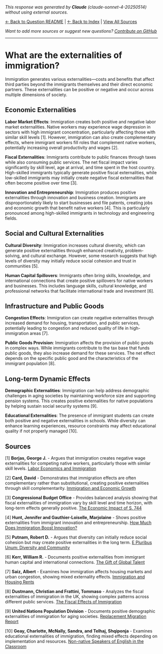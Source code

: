 <!-- 
Generated by: claude
Model: claude-sonnet-4-20250514
Prompt type: default
Tools enabled: False
Generated at: 2025-07-02T22:01:47.376956
-->

*This response was generated by **Claude** (claude-sonnet-4-20250514) without using external sources.*

[← Back to Question README](README.md) | [← Back to Index](../README.md) | [View All Sources](../allsources.md)

*Want to add more sources or suggest new questions? [Contribute on GitHub](https://github.com/justinwest/SuggestedSources)*

---

# What are the externalities of immigration?

Immigration generates various externalities—costs and benefits that affect third parties beyond the immigrants themselves and their direct economic partners. These externalities can be positive or negative and occur across multiple dimensions of society.

## Economic Externalities

**Labor Market Effects**: Immigration creates both positive and negative labor market externalities. Native workers may experience wage depression in sectors with high immigrant concentration, particularly affecting those with similar skill levels [1]. However, immigration can also create complementary effects, where immigrant workers fill roles that complement native workers, potentially increasing overall productivity and wages [2].

**Fiscal Externalities**: Immigrants contribute to public finances through taxes while also consuming public services. The net fiscal impact varies significantly by skill level, age at arrival, and time spent in the host country. High-skilled immigrants typically generate positive fiscal externalities, while low-skilled immigrants may initially create negative fiscal externalities that often become positive over time [3].

**Innovation and Entrepreneurship**: Immigration produces positive externalities through innovation and business creation. Immigrants are disproportionately likely to start businesses and file patents, creating jobs and economic growth that benefit native workers [4]. This is particularly pronounced among high-skilled immigrants in technology and engineering fields.

## Social and Cultural Externalities

**Cultural Diversity**: Immigration increases cultural diversity, which can generate positive externalities through enhanced creativity, problem-solving, and cultural exchange. However, some research suggests that high levels of diversity may initially reduce social cohesion and trust in communities [5].

**Human Capital Spillovers**: Immigrants often bring skills, knowledge, and international connections that create positive spillovers for native workers and businesses. This includes language skills, cultural knowledge, and professional networks that facilitate international trade and investment [6].

## Infrastructure and Public Goods

**Congestion Effects**: Immigration can create negative externalities through increased demand for housing, transportation, and public services, potentially leading to congestion and reduced quality of life in high-immigration areas [7].

**Public Goods Provision**: Immigration affects the provision of public goods in complex ways. While immigrants contribute to the tax base that funds public goods, they also increase demand for these services. The net effect depends on the specific public good and the characteristics of the immigrant population [8].

## Long-term Dynamic Effects

**Demographic Externalities**: Immigration can help address demographic challenges in aging societies by maintaining workforce size and supporting pension systems. This creates positive externalities for native populations by helping sustain social security systems [9].

**Educational Externalities**: The presence of immigrant students can create both positive and negative externalities in schools. While diversity can enhance learning experiences, resource constraints may affect educational quality if not properly managed [10].

## Sources

[1] **Borjas, George J.** - Argues that immigration creates negative wage externalities for competing native workers, particularly those with similar skill levels. [Labor Economics and Immigration](https://www.nber.org/papers/w14445)

[2] **Card, David** - Demonstrates that immigration effects are often complementary rather than substitutional, creating positive externalities through skill complementarity. [Immigration and Economic Growth](https://www.nber.org/papers/w11547)

[3] **Congressional Budget Office** - Provides balanced analysis showing that fiscal externalities of immigration vary by skill level and time horizon, with long-term effects generally positive. [The Economic Impact of S. 744](https://www.cbo.gov/publication/44346)

[4] **Hunt, Jennifer and Gauthier-Loiselle, Marjolaine** - Shows positive externalities from immigrant innovation and entrepreneurship. [How Much Does Immigration Boost Innovation?](https://www.nber.org/papers/w14312)

[5] **Putnam, Robert D.** - Argues that diversity can initially reduce social cohesion but may create positive externalities in the long term. [E Pluribus Unum: Diversity and Community](https://onlinelibrary.wiley.com/doi/abs/10.1111/j.1467-9477.2007.00176.x)

[6] **Kerr, William R.** - Documents positive externalities from immigrant human capital and international connections. [The Gift of Global Talent](https://www.sup.org/books/title/?id=27987)

[7] **Saiz, Albert** - Examines how immigration affects housing markets and urban congestion, showing mixed externality effects. [Immigration and Housing Rents](https://economics.mit.edu/files/4113)

[8] **Dustmann, Christian and Frattini, Tommaso** - Analyzes the fiscal externalities of immigration in the UK, showing complex patterns across different public services. [The Fiscal Effects of Immigration](https://academic.oup.com/jeea/article/12/1/25/2182016)

[9] **United Nations Population Division** - Documents positive demographic externalities of immigration for aging societies. [Replacement Migration Report](https://www.un.org/en/development/desa/population/publications/ageing/replacement-migration.asp)

[10] **Geay, Charlotte, McNally, Sandra, and Telhaj, Shqiponja** - Examines educational externalities of immigration, finding mixed effects depending on implementation and resources. [Non-native Speakers of English in the Classroom](https://onlinelibrary.wiley.com/doi/abs/10.1111/ecoj.12054)
